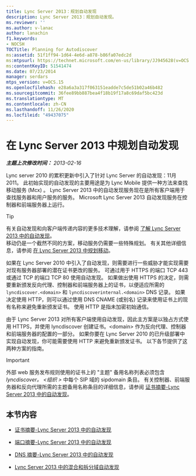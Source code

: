 ```yaml
---
title: Lync Server 2013：规划自动发现
description: Lync Server 2013：规划自动发现。
ms.reviewer: ''
ms.author: v-lanac
author: lanachin
f1.keywords:
- NOCSH
TOCTitle: Planning for Autodiscover
ms:assetid: 51f1ff94-1d64-4e6d-a878-b86fa07edc2d
ms:mtpsurl: https://technet.microsoft.com/en-us/library/JJ945628(v=OCS.15)
ms:contentKeyID: 51541474
ms.date: 07/23/2014
manager: serdars
mtps_version: v=OCS.15
ms.openlocfilehash: e28a6a3a317f063151eadde7c5de51b02a46b482
ms.sourcegitcommit: 36fee89bb887bea4f18b19f17a8c69daf5bc423d
ms.translationtype: MT
ms.contentlocale: zh-CN
ms.lasthandoff: 11/26/2020
ms.locfileid: "49437075"
---
```

# <a name="planning-for-autodiscover-in-lync-server-2013"></a>在 Lync Server 2013 中规划自动发现

<div data-xmlns="http://www.w3.org/1999/xhtml">

<div class="topic" data-xmlns="http://www.w3.org/1999/xhtml" data-msxsl="urn:schemas-microsoft-com:xslt" data-cs="https://msdn.microsoft.com/">

<div data-asp="https://msdn2.microsoft.com/asp">



</div>

<div id="mainSection">

<div id="mainBody">

<span> </span>

_**主题上次修改时间：** 2013-02-16_

Lync server 2010 的累积更新中引入了针对 Lync Server 的自动发现：11月2011。 此初始实现的自动发现的主要用途是为 Lync Mobile 提供一种方法来查找移动服务 (Mcx) 。 Lync Server 2013 中的自动发现服务现在是所有客户端用于查找服务器和用户服务的服务。 Microsoft Lync Server 2013 自动发现服务在控制器和前端服务器上运行。

<div>


> [!TIP]  
> 有关自动发现和向客户端传递内容的更多技术理解，请参阅 <A href="lync-server-2013-understanding-autodiscover.md">了解 Lync Server 2013 中的自动发现</A>。<BR>移动仍是一个截然不同的方案，移动服务仍需要一些特殊规划。 有关其他详细信息，请参阅 <A href="lync-server-2013-planning-for-mobility.md">在 Lync Server 2013 中规划移动</A>。



</div>

如果在 Lync Server 2010 中引入了自动发现，则需要进行一些威胁才能实现需要对现有服务器部署的潜在证书更改的服务。 可通过用于 HTTPS 的端口 TCP 443 或通过 TCP 的端口 TCP 80 使用自动发现。 如果做出使用 HTTPS 的决定，则需要重新颁发反向代理、控制器和前端服务器上的证书，以便适应所需的 `lyncdiscover.<domain>` 和 `lyncdiscoverinternal.<domain>` DNS 记录。 如果决定使用 HTTP，则可以通过使用 DNS CNAME (或别名) 记录来使用证书上的现有名称来避免重新颁发证书。 使用 HTTP 是指未加密初始通信。

由于 Lync Server 2013 对所有客户端使用自动发现，因此主方案是以独占方式使用 HTTPS，并使用 lyncdiscover 创建证书。\<domain\> 作为反向代理、控制器和前端服务器的配置的一部分。 如果你要在 Lync Server 2010 的已升级部署中实现自动发现，你可能需要使用 HTTP 来避免重新颁发证书。 以下各节提供了这两种方案的指南。

<div>


> [!IMPORTANT]  
> 外部 web 服务发布规则使用的证书上的 "主题" 备用名称列表必须包含<EM>lyncdiscover。 &lt;组织 &gt; </EM>中每个 SIP 域的 sipdomain 条目。 有关控制器、前端服务器和反向代理所需的主题备用名称条目的详细信息，请参阅 <A href="lync-server-2013-certificate-summary-autodiscover.md">证书摘要-Lync Server 2013 中的自动发现</A>。



</div>

<div>

## <a name="in-this-section"></a>本节内容

  - [证书摘要-Lync Server 2013 中的自动发现](lync-server-2013-certificate-summary-autodiscover.md)

  - [端口摘要-Lync Server 2013 中的自动发现](lync-server-2013-port-summary-autodiscover.md)

  - [DNS 摘要-Lync Server 2013 中的自动发现](lync-server-2013-dns-summary-autodiscover.md)

  - [Lync Server 2013 中的混合和拆分域自动发现](lync-server-2013-hybrid-and-split-domain-autodiscover.md)

</div>

</div>

<span> </span>

</div>

</div>

</div>


